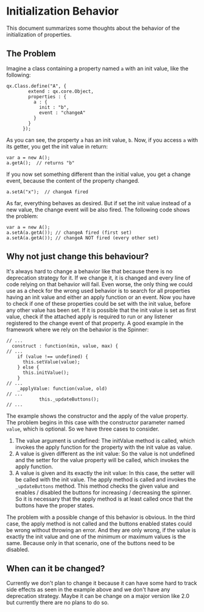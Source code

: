# Initialization Behavior

This document summarizes some thoughts about the behavior of the initialization
of properties.

## The Problem

Imagine a class containing a property named `a` with an init value, like the
following:

```
qx.Class.define("A", {
        extend : qx.core.Object,
        properties : {
          a : {
            init : "b",
            event : "changeA"
          }
        }
      });
```

As you can see, the property `a` has an init value, `b`. Now, if you access `a`
with its getter, you get the init value in return:

```
var a = new A();
a.getA();  // returns "b"
```

If you now set something different than the initial value, you get a change
event, because the content of the property changed.

```
a.setA("x");  // changeA fired
```

As far, everything behaves as desired. But if set the init value instead of a
new value, the change event will be also fired. The following code shows the
problem:

```
var a = new A();
a.setA(a.getA()); // changeA fired (first set)
a.setA(a.getA()); // changeA NOT fired (every other set)
```

## Why not just change this behaviour?

It's always hard to change a behavior like that because there is no deprecation
strategy for it. If we change it, it is changed and every line of code relying
on that behavior will fail. Even worse, the only thing we could use as a check
for the wrong used behavior is to search for all properties having an init value
and either an apply function or an event. Now you have to check if one of these
properties could be set with the init value, before any other value has been
set. If it is possible that the init value is set as first value, check if the
attached apply is required to run or any listener registered to the change event
of that property. A good example in the framework where we rely on the behavior
is the Spinner:

```
// ...
  construct : function(min, value, max) {
// ...
    if (value !== undefined) {
      this.setValue(value);
    } else {
      this.initValue();
    }
// ...
    _applyValue: function(value, old)
// ...
            this._updateButtons();
// ...
```

The example shows the constructor and the apply of the value property. The
problem begins in this case with the constructor parameter named `value`, which
is optional. So we have three cases to consider.

1.  The value argument is undefined: The initValue method is called, which
    invokes the apply function for the property with the init value as value.
2.  A value is given different as the init value: So the value is not undefined
    and the setter for the value property will be called, which invokes the
    apply function.
3.  A value is given and its exactly the init value: In this case, the setter
    will be called with the init value. The apply method is called and invokes
    the `_updateButtons` method. This method checks the given value and enables
    / disabled the buttons for increasing / decreasing the spinner. So it is
    necessary that the apply method is at least called once that the buttons
    have the proper states.

The problem with a possible change of this behavior is obvious. In the third
case, the apply method is not called and the buttons enabled states could be
wrong without throwing an error. And they are only wrong, if the value is
exactly the init value and one of the minimum or maximum values is the same.
Because only in that scenario, one of the buttons need to be disabled.

## When can it be changed?

Currently we don't plan to change it because it can have some hard to track side
effects as seen in the example above and we don't have any deprecation strategy.
Maybe it can be change on a major version like 2.0 but currently there are no
plans to do so.
